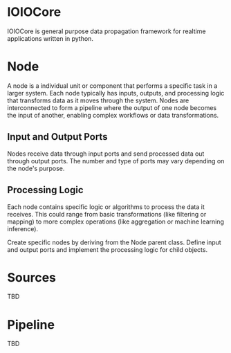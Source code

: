 # IOIOCore

IOIOCore is general purpose data propagation framework for realtime applications written in python.

# Node
A node is a individual unit or component that performs a specific task in a larger system. Each node typically has inputs, outputs, and processing logic that transforms data as it moves through the system. Nodes are interconnected to form a pipeline where the output of one node becomes the input of another, enabling complex workflows or data transformations.

## Input and Output Ports
Nodes receive data through input ports and send processed data out through output ports. The number and type of ports may vary depending on the node's purpose.

## Processing Logic
Each node contains specific logic or algorithms to process the data it receives. This could range from basic transformations (like filtering or mapping) to more complex operations (like aggregation or machine learning inference).

Create specific nodes by deriving from the Node parent class. Define input and output ports and implement the processing logic for child objects.

# Sources

TBD

# Pipeline

TBD
